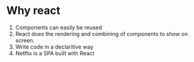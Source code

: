 # Why react
1. Components can easily be reused
2. React does the rendering and combining of components to show on screen.
3. Write code in a declaritive way
4. Netflix is a SPA built with React